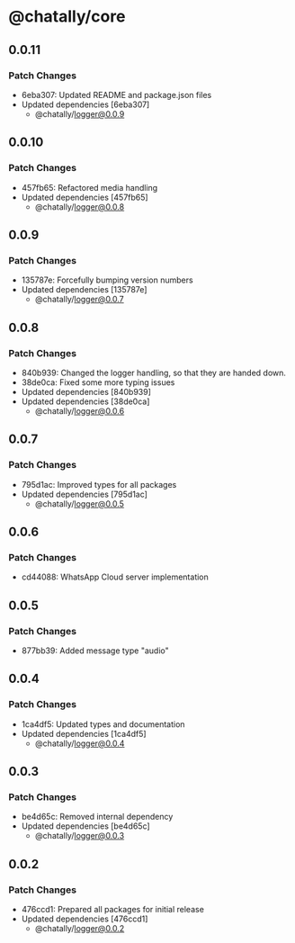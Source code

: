 # @chatally/core

## 0.0.11

### Patch Changes

- 6eba307: Updated README and package.json files
- Updated dependencies [6eba307]
  - @chatally/logger@0.0.9

## 0.0.10

### Patch Changes

- 457fb65: Refactored media handling
- Updated dependencies [457fb65]
  - @chatally/logger@0.0.8

## 0.0.9

### Patch Changes

- 135787e: Forcefully bumping version numbers
- Updated dependencies [135787e]
  - @chatally/logger@0.0.7

## 0.0.8

### Patch Changes

- 840b939: Changed the logger handling, so that they are handed down.
- 38de0ca: Fixed some more typing issues
- Updated dependencies [840b939]
- Updated dependencies [38de0ca]
  - @chatally/logger@0.0.6

## 0.0.7

### Patch Changes

- 795d1ac: Improved types for all packages
- Updated dependencies [795d1ac]
  - @chatally/logger@0.0.5

## 0.0.6

### Patch Changes

- cd44088: WhatsApp Cloud server implementation

## 0.0.5

### Patch Changes

- 877bb39: Added message type "audio"

## 0.0.4

### Patch Changes

- 1ca4df5: Updated types and documentation
- Updated dependencies [1ca4df5]
  - @chatally/logger@0.0.4

## 0.0.3

### Patch Changes

- be4d65c: Removed internal dependency
- Updated dependencies [be4d65c]
  - @chatally/logger@0.0.3

## 0.0.2

### Patch Changes

- 476ccd1: Prepared all packages for initial release
- Updated dependencies [476ccd1]
  - @chatally/logger@0.0.2
